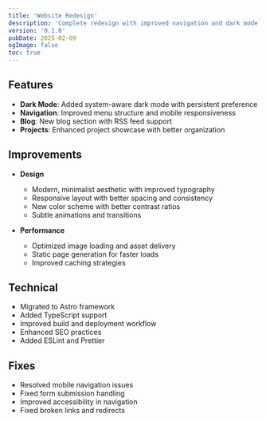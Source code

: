 ```yaml
---
title: 'Website Redesign'
description: 'Complete redesign with improved navigation and dark mode'
version: '0.1.0'
pubDate: 2025-02-09
ogImage: false
toc: true
---
```


## Features

- **Dark Mode**: Added system-aware dark mode with persistent preference
- **Navigation**: Improved menu structure and mobile responsiveness
- **Blog**: New blog section with RSS feed support
- **Projects**: Enhanced project showcase with better organization

## Improvements

- **Design**
  - Modern, minimalist aesthetic with improved typography
  - Responsive layout with better spacing and consistency
  - New color scheme with better contrast ratios
  - Subtle animations and transitions

- **Performance**
  - Optimized image loading and asset delivery
  - Static page generation for faster loads
  - Improved caching strategies

## Technical

- Migrated to Astro framework
- Added TypeScript support
- Improved build and deployment workflow
- Enhanced SEO practices
- Added ESLint and Prettier

## Fixes

- Resolved mobile navigation issues
- Fixed form submission handling
- Improved accessibility in navigation
- Fixed broken links and redirects 
